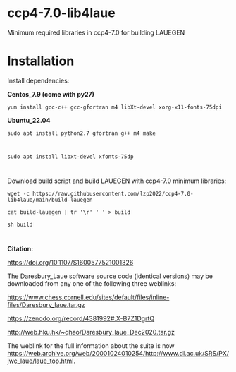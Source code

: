 # ccp4-7.0-lib4laue
Minimum required libraries in ccp4-7.0 for building LAUEGEN

# Installation
Install dependencies:

**Centos_7.9 (come with py27)**

`yum install gcc-c++ gcc-gfortran m4 libXt-devel xorg-x11-fonts-75dpi`

**Ubuntu_22.04**

`sudo apt install python2.7 gfortran g++ m4 make `
#
`sudo apt install libxt-devel xfonts-75dp`
#
Download build script and build LAUEGEN with ccp4-7.0 minimum libraries:

  `wget -c https://raw.githubusercontent.com/lzp2022/ccp4-7.0-lib4laue/main/build-lauegen`
  
  `cat build-lauegen | tr '\r' ' ' > build`

  `sh build`
#


**Citation:**

https://doi.org/10.1107/S1600577521001326

The Daresbury_Laue software source code (identical versions) may be downloaded from any one of the following three weblinks:

https://www.chess.cornell.edu/sites/default/files/inline-files/Daresbury_laue.tar.gz

https://zenodo.org/record/4381992#.X-B7Z1DgrtQ

http://web.hku.hk/~qhao/Daresbury_laue_Dec2020.tar.gz

The weblink for the full information about the suite is now https://web.archive.org/web/20001024010254/http://www.dl.ac.uk/SRS/PX/jwc_laue/laue_top.html.

